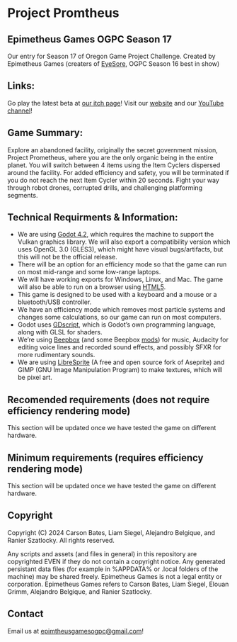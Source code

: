# Project Promtheus
## Epimetheus Games OGPC Season 17

Our entry for Season 17 of Oregon Game Project Challenge.
Created by Epimetheus Games (creaters of [EyeSore](https://github.com/epimetheusgames/OGPC-Season-16), OGPC Season 16 best in show)

## Links:

Go play the latest beta at [our itch page](https://epimetheusgamesogpc.itch.io/season17beta)!
Visit our [website](https://epimetheusgames.onrender.com/) and our [YouTube channel](https://www.youtube.com/@EpimetheusGamesOGPC)!

## Game Summary:
Explore an abandoned facility, originally the secret government mission, Project Prometheus, where you are the only organic being in the entire planet. You will switch between 4 items using the Item Cyclers dispersed around the facility. For added efficiency and safety, you will be terminated if you do not reach the next Item Cycler within 20 seconds. Fight your way through robot drones, corrupted drills, and challenging platforming segments. 

## Technical Requirments & Information:

- We are using [Godot 4.2](https://godotengine.org/), which requires the machine to support the Vulkan graphics library. We will also export a compatibility version which uses OpenGL 3.0 (GLES3), which might have visual bugs/artifacts, but this will not be the official release.
- There will be an option for an efficiency mode so that the game can run on most mid-range and some low-range laptops.
- We will have working exports for Windows, Linux, and Mac. The game will also be able to run on a browser using [HTML5](https://www.w3schools.com/html/).
- This game is designed to be used with a keyboard and a mouse or a bluetooth/USB controller.
- We have an efficiency mode which removes most particle systems and changes some calculations, so our game can run on most computers.
- Godot uses [GDscript](https://docs.godotengine.org/en/stable/tutorials/scripting/gdscript/gdscript_basics.html), which is Godot’s own programming language, along with GLSL for shaders.
- We’re using [Beepbox](https://www.beepbox.co/) (and some Beepbox [mods](https://ultraabox.github.io/)) for music, Audacity for editing voice lines and recorded sound effects, and possibly SFXR for more rudimentary sounds.
- We are using [LibreSprite](https://libresprite.github.io/#!/) (A free and open source fork of Aseprite) and GIMP (GNU Image Manipulation Program) to make textures, which will be pixel art. 

## Recomended requirements (does not require efficiency rendering mode)

This section will be updated once we have tested the game on different hardware.

## Minimum requirements (requires efficiency rendering mode)

This section will be updated once we have tested the game on different hardware.


## Copyright

Copyright (C) 2024 Carson Bates, Liam Siegel, Alejandro Belgique, and Ranier Szatlocky. 
All rights reserved.

Any scripts and assets (and files in general) in this repository are copyrighted EVEN if they do not contain a copyright notice. 
Any generated persistant data files (for example in %APPDATA% or .local folders of the machine) may be shared freely.
Epimetheus Games is not a legal entity or corporation. Epimetheus Games refers to Carson Bates, Liam Siegel, Elouan Grimm, Alejandro Belgique, and Ranier Szatlocky.

## Contact

Email us at <epimtheusgamesogpc@gmail.com>!
